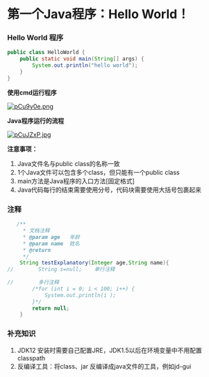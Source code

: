 # 第一个Java程序：Hello World！

### **Hello World 程序**

```java
public class HelloWorld {
    public static void main(String[] args) {
        System.out.println("hello world");
    }
}
```

**使用cmd运行程序**

[![pCu9y0e.png](https://s1.ax1x.com/2023/06/14/pCu9y0e.png)](https://imgse.com/i/pCu9y0e)

**Java程序运行的流程**

[![pCuJZxP.jpg](https://s1.ax1x.com/2023/06/15/pCuJZxP.jpg)](https://imgse.com/i/pCuJZxP)

**注意事项：**

1. Java文件名与public class的名称一致
2. 1个Java文件可以包含多个class，但只能有一个public class
3. main方法是Java程序的入口方法[固定格式]
4. Java代码每行的结束需要使用分号，代码块需要使用大括号包裹起来

### 注释

```java
   /**
     * 文档注释
     * @param age   年龄
     * @param name  姓名
     * @return  
     */
    String testExplanatory(Integer age,String name){
//        String s=null;    单行注释
        
//        多行注释
        /*for (int i = 0; i < 100; i++) {
            System.out.println(i );
        }*/
        return null;
    }
```

### 补充知识

1. JDK12 安装时需要自己配置JRE，JDK1.5以后在环境变量中不用配置classpath
2. 反编译工具：将class、jar 反编译成java文件的工具，例如jd-gui
